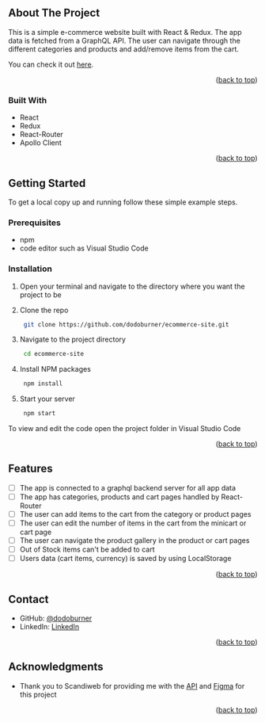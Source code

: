 <!-- Improved compatibility of back to top link: See: https://github.com/othneildrew/Best-README-Template/pull/73 -->
<a name="readme-top"></a>
<!--
*** Thanks for checking out the Best-README-Template. If you have a suggestion
*** that would make this better, please fork the repo and create a pull request
*** or simply open an issue with the tag "enhancement".
*** Don't forget to give the project a star!
*** Thanks again! Now go create something AMAZING! :D
-->

<!-- ABOUT THE PROJECT -->
## About The Project

This is a simple e-commerce website built with React & Redux. The app data is fetched from a GraphQL API. The user can navigate through the different categories and products and add/remove items from the cart.

You can check it out [here](https://ecommerce-site99.netlify.app/).

<p align="right">(<a href="#readme-top">back to top</a>)</p>

### Built With

* React
* Redux
* React-Router
* Apollo Client

<p align="right">(<a href="#readme-top">back to top</a>)</p>

<!-- GETTING STARTED -->
## Getting Started

To get a local copy up and running follow these simple example steps.

### Prerequisites

* npm
* code editor such as Visual Studio Code

### Installation
1. Open your terminal and navigate to the directory where you want the project to be

2. Clone the repo
   ```sh
    git clone https://github.com/dodoburner/ecommerce-site.git
   ```
3. Navigate to the project directory 
    ```sh
     cd ecommerce-site
    ```
4. Install NPM packages
   ```sh
    npm install
   ```
6. Start your server
   ```sh
    npm start
   ```
    
To view and edit the code open the project folder in Visual Studio Code
<p align="right">(<a href="#readme-top">back to top</a>)</p>

<!-- Features -->
## Features

- [ ] The app is connected to a graphql backend server for all app data
- [ ] The app has categories, products and cart pages handled by React-Router
- [ ] The user can add items to the cart from the category or product pages
- [ ] The user can edit the number of items in the cart from the minicart or cart page
- [ ] The user can navigate the product gallery in the product or cart pages
- [ ] Out of Stock items can't be added to cart
- [ ] Users data (cart items, currency) is saved by using LocalStorage

<p align="right">(<a href="#readme-top">back to top</a>)</p>

<!-- CONTACT -->
## Contact

- GitHub: [@dodoburner](https://github.com/dodoburner/)
- LinkedIn: [LinkedIn](https://www.linkedin.com/in/dorian-urem)

<p align="right">(<a href="#readme-top">back to top</a>)</p>

<!-- ACKNOWLEDGMENTS -->
## Acknowledgments

* Thank you to Scandiweb for providing me with the [API](https://github.com/scandiweb/junior-react-endpoint) and [Figma](https://www.figma.com/file/MSyCAqVy1UgNap0pvqH6H3/Junior-Frontend-Test-Designs-(Public)?node-id=0-1&t=wheeFkltpCq2DbKL-0) for this project

<p align="right">(<a href="#readme-top">back to top</a>)</p>
